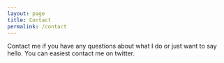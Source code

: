 ```yaml
---
layout: page
title: Contact
permalink: /contact
---
```


Contact me if you have any questions about what I do or just want to say hello. You can easiest contact me on twitter.
